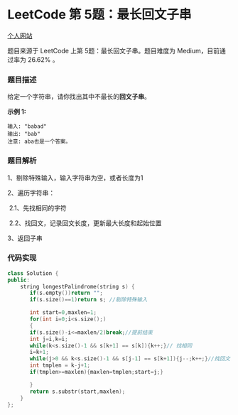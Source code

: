 # LeetCode 第 5题：最长回文子串

[个人网站](http://lgg2018.com)

题目来源于 LeetCode 上第 5题：最长回文子串。题目难度为 Medium，目前通过率为 26.62% 。

### 题目描述

给定一个字符串，请你找出其中不最长的**回文子串**。

**示例 1:**

```
输入: "babad"
输出: "bab" 
注意: aba也是一个答案。
```

### 题目解析

1、剔除特殊输入，输入字符串为空，或者长度为1

2、遍历字符串：

​	2.1、先找相同的字符

​	2.2、找回文，记录回文长度，更新最大长度和起始位置

3、返回子串

### 代码实现

```c++
class Solution {
public:
    string longestPalindrome(string s) {
       if(s.empty())return "";
       if(s.size()==1)return s; //剔除特殊输入

       int start=0,maxlen=1;
       for(int i=0;i<s.size();)
       {
	   if(s.size()-i<=maxlen/2)break;//提前结束
	   int j=i,k=i;
	   while(k<s.size()-1 && s[k+1] == s[k]){k++;}// 找相同
	   i=k+1;
	   while(j>0 && k<s.size()-1 && s[j-1] == s[k+1]){j--;k++;}//找回文
	   int tmplen = k-j+1;
	   if(tmplen>=maxlen){maxlen=tmplen;start=j;}

       }
       return s.substr(start,maxlen);
    }
};
```

